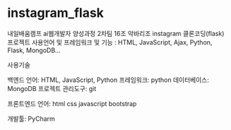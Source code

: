 # instagram_flask

내일배움캠프 ai웹개발자 양성과정 2차팀 16조 악바리조 instagram 클론코딩(flask) 프로젝트
사용언어 및 프레임워크 및 기능 : HTML, JavaScript, Ajax, Python, Flask, MongoDB...

사용기술

백엔드
언어: HTML, JavaScript, Python
프레임워크: python
데이터베이스: MongoDB
프로젝트 관리도구: git

프론트엔드
언어: html css javascript bootstrap

개발툴: PyCharm
